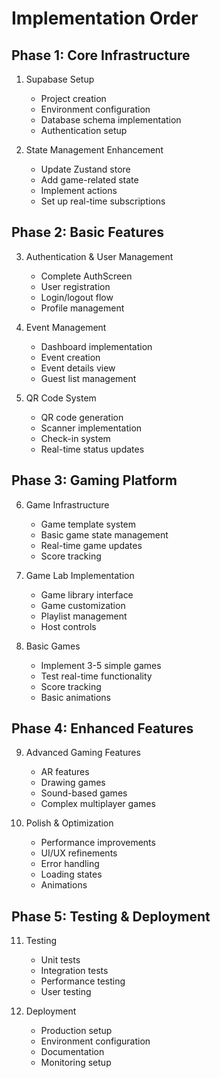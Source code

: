 # Implementation Order

## Phase 1: Core Infrastructure
1. Supabase Setup
   - Project creation
   - Environment configuration
   - Database schema implementation
   - Authentication setup

2. State Management Enhancement
   - Update Zustand store
   - Add game-related state
   - Implement actions
   - Set up real-time subscriptions

## Phase 2: Basic Features
3. Authentication & User Management
   - Complete AuthScreen
   - User registration
   - Login/logout flow
   - Profile management

4. Event Management
   - Dashboard implementation
   - Event creation
   - Event details view
   - Guest list management

5. QR Code System
   - QR code generation
   - Scanner implementation
   - Check-in system
   - Real-time status updates

## Phase 3: Gaming Platform
6. Game Infrastructure
   - Game template system
   - Basic game state management
   - Real-time game updates
   - Score tracking

7. Game Lab Implementation
   - Game library interface
   - Game customization
   - Playlist management
   - Host controls

8. Basic Games
   - Implement 3-5 simple games
   - Test real-time functionality
   - Score tracking
   - Basic animations

## Phase 4: Enhanced Features
9. Advanced Gaming Features
   - AR features
   - Drawing games
   - Sound-based games
   - Complex multiplayer games

10. Polish & Optimization
    - Performance improvements
    - UI/UX refinements
    - Error handling
    - Loading states
    - Animations

## Phase 5: Testing & Deployment
11. Testing
    - Unit tests
    - Integration tests
    - Performance testing
    - User testing

12. Deployment
    - Production setup
    - Environment configuration
    - Documentation
    - Monitoring setup
